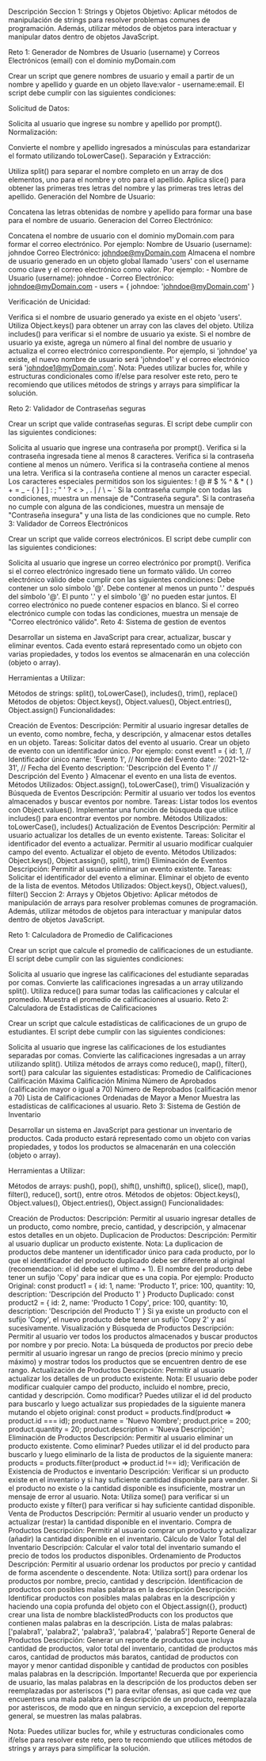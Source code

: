 Descripción
Seccion 1: Strings y Objetos
Objetivo: Aplicar métodos de manipulación de strings para resolver problemas comunes de programación. Además, utilizar métodos de objetos para interactuar y manipular datos dentro de objetos JavaScript.

Reto 1: Generador de Nombres de Usuario (username) y Correos Electrónicos (email) con el dominio myDomain.com

Crear un script que genere nombres de usuario y email a partir de un nombre y apellido y guarde en un objeto llave:valor - username:email. El script debe cumplir con las siguientes condiciones:

Solicitud de Datos:

Solicita al usuario que ingrese su nombre y apellido por prompt().
Normalización:

Convierte el nombre y apellido ingresados a minúsculas para estandarizar el formato utilizando toLowerCase().
Separación y Extracción:

Utiliza split() para separar el nombre completo en un array de dos elementos, uno para el nombre y otro para el apellido.
Aplica slice() para obtener las primeras tres letras del nombre y las primeras tres letras del apellido.
Generación del Nombre de Usuario:

Concatena las letras obtenidas de nombre y apellido para formar una base para el nombre de usuario.
Generacion del Correo Electrónico:

Concatena el nombre de usuario con el dominio myDomain.com para formar el correo electrónico. Por ejemplo:
Nombre de Usuario (username): johndoe
Correo Electrónico: johndoe@myDomain.com
Almacena el nombre de usuario generado en un objeto global llamado 'users' con el username como clave y el correo electrónico como valor. Por ejemplo: - Nombre de Usuario (username): johndoe - Correo Electrónico: johndoe@myDomain.com - users = { johndoe: 'johndoe@myDomain.com' }

Verificación de Unicidad:

Verifica si el nombre de usuario generado ya existe en el objeto 'users'. Utiliza Object.keys() para obtener un array con las claves del objeto. Utiliza includes() para verificar si el nombre de usuario ya existe.
Si el nombre de usuario ya existe, agrega un número al final del nombre de usuario y actualiza el correo electrónico correspondiente. Por ejemplo, si 'johndoe' ya existe, el nuevo nombre de usuario será 'johndoe1' y el correo electrónico será 'johndoe1@myDomain.com'.
Nota: Puedes utilizar bucles for, while y estructuras condicionales como if/else para resolver este reto, pero te recomiendo que utilices métodos de strings y arrays para simplificar la solución.

Reto 2: Validador de Contraseñas seguras

Crear un script que valide contraseñas seguras. El script debe cumplir con las siguientes condiciones:

Solicita al usuario que ingrese una contraseña por prompt().
Verifica si la contraseña ingresada tiene al menos 8 caracteres.
Verifica si la contraseña contiene al menos un número.
Verifica si la contraseña contiene al menos una letra.
Verifica si la contraseña contiene al menos un caracter especial. Los caracteres especiales permitidos son los siguientes: ! @ # $ % ^ & * ( ) + = _ - { } [ ] : ; " ' ? < > , . | / \ ~ `
Si la contraseña cumple con todas las condiciones, muestra un mensaje de "Contraseña segura".
Si la contraseña no cumple con alguna de las condiciones, muestra un mensaje de "Contraseña insegura" y una lista de las condiciones que no cumple.
Reto 3: Validador de Correos Electrónicos

Crear un script que valide correos electrónicos. El script debe cumplir con las siguientes condiciones:

Solicita al usuario que ingrese un correo electrónico por prompt().
Verifica si el correo electrónico ingresado tiene un formato válido. Un correo electrónico válido debe cumplir con las siguientes condiciones:
Debe contener un solo símbolo '@'.
Debe contener al menos un punto '.' después del símbolo '@'.
El punto '.' y el símbolo '@' no pueden estar juntos.
El correo electrónico no puede contener espacios en blanco.
Si el correo electrónico cumple con todas las condiciones, muestra un mensaje de "Correo electrónico válido".
Reto 4: Sistema de gestion de eventos

Desarrollar un sistema en JavaScript para crear, actualizar, buscar y eliminar eventos. Cada evento estará representado como un objeto con varias propiedades, y todos los eventos se almacenarán en una colección (objeto o array).

Herramientas a Utilizar:

Métodos de strings: split(), toLowerCase(), includes(), trim(), replace()
Métodos de objetos: Object.keys(), Object.values(), Object.entries(), Object.assign()
Funcionalidades:

Creación de Eventos:
Descripción: Permitir al usuario ingresar detalles de un evento, como nombre, fecha, y descripción, y almacenar estos detalles en un objeto.
Tareas:
Solicitar datos del evento al usuario.
Crear un objeto de evento con un identificador único. Por ejemplo:
const event1 = {
    id: 1, // Identificador único
    name: 'Evento 1', // Nombre del Evento
    date: '2021-12-31', // Fecha del Evento
    description: 'Descripción del Evento 1' // Descripción del Evento
}
Almacenar el evento en una lista de eventos.
Métodos Utilizados: Object.assign(), toLowerCase(), trim()
Visualización y Búsqueda de Eventos
Descripción: Permitir al usuario ver todos los eventos almacenados y buscar eventos por nombre.
Tareas:
Listar todos los eventos con Object.values().
Implementar una función de búsqueda que utilice includes() para encontrar eventos por nombre.
Métodos Utilizados: toLowerCase(), includes()
Actualización de Eventos
Descripción: Permitir al usuario actualizar los detalles de un evento existente.
Tareas:
Solicitar el identificador del evento a actualizar.
Permitir al usuario modificar cualquier campo del evento.
Actualizar el objeto de evento.
Métodos Utilizados: Object.keys(), Object.assign(), split(), trim()
Eliminación de Eventos
Descripción: Permitir al usuario eliminar un evento existente.
Tareas:
Solicitar el identificador del evento a eliminar.
Eliminar el objeto de evento de la lista de eventos.
Métodos Utilizados: Object.keys(), Object.values(), filter()
Seccion 2: Arrays y Objetos
Objetivo: Aplicar métodos de manipulación de arrays para resolver problemas comunes de programación. Además, utilizar métodos de objetos para interactuar y manipular datos dentro de objetos JavaScript.

Reto 1: Calculadora de Promedio de Calificaciones

Crear un script que calcule el promedio de calificaciones de un estudiante. El script debe cumplir con las siguientes condiciones:

Solicita al usuario que ingrese las calificaciones del estudiante separadas por comas.
Convierte las calificaciones ingresadas a un array utilizando split().
Utiliza reduce() para sumar todas las calificaciones y calcular el promedio.
Muestra el promedio de calificaciones al usuario.
Reto 2: Calculadora de Estadísticas de Calificaciones

Crear un script que calcule estadísticas de calificaciones de un grupo de estudiantes. El script debe cumplir con las siguientes condiciones:

Solicita al usuario que ingrese las calificaciones de los estudiantes separadas por comas.
Convierte las calificaciones ingresadas a un array utilizando split().
Utiliza métodos de arrays como reduce(), map(), filter(), sort() para calcular las siguientes estadísticas:
Promedio de Calificaciones
Calificación Máxima
Calificación Mínima
Número de Aprobados (calificación mayor o igual a 70)
Número de Reprobados (calificación menor a 70)
Lista de Calificaciones Ordenadas de Mayor a Menor
Muestra las estadísticas de calificaciones al usuario.
Reto 3: Sistema de Gestión de Inventario

Desarrollar un sistema en JavaScript para gestionar un inventario de productos. Cada producto estará representado como un objeto con varias propiedades, y todos los productos se almacenarán en una colección (objeto o array).

Herramientas a Utilizar:

Métodos de arrays: push(), pop(), shift(), unshift(), splice(), slice(), map(), filter(), reduce(), sort(), entre otros.
Métodos de objetos: Object.keys(), Object.values(), Object.entries(), Object.assign()
Funcionalidades:

Creación de Productos:
Descripción: Permitir al usuario ingresar detalles de un producto, como nombre, precio, cantidad, y descripción, y almacenar estos detalles en un objeto.
Duplicacion de Productos:
Descripción: Permitir al usuario duplicar un producto existente.
Nota: La duplicacion de productos debe mantener un identificador único para cada producto, por lo que el identificador del producto duplicado debe ser diferente al original (recomendacion: el id debe ser el ultimo + 1). El nombre del producto debe tener un sufijo 'Copy' para indicar que es una copia. Por ejemplo:
Producto Original:
const product1 = {
    id: 1,
    name: 'Producto 1',
    price: 100,
    quantity: 10,
    description: 'Descripción del Producto 1'
}
Producto Duplicado:
const product2 = {
    id: 2,
    name: 'Producto 1 Copy',
    price: 100,
    quantity: 10,
    description: 'Descripción del Producto 1'
}
Si ya existe un producto con el sufijo 'Copy', el nuevo producto debe tener un sufijo 'Copy 2' y así sucesivamente.
Visualización y Búsqueda de Productos
Descripción: Permitir al usuario ver todos los productos almacenados y buscar productos por nombre y por precio.
Nota: La búsqueda de productos por precio debe permitir al usuario ingresar un rango de precios (precio mínimo y precio máximo) y mostrar todos los productos que se encuentren dentro de ese rango.
Actualización de Productos
Descripción: Permitir al usuario actualizar los detalles de un producto existente.
Nota: El usuario debe poder modificar cualquier campo del producto, incluido el nombre, precio, cantidad y descripción. Como modificar? Puedes utilizar el id del producto para buscarlo y luego actualizar sus propiedades de la siguiente manera mutando el objeto original:
const product = products.find(product => product.id === id);
product.name = 'Nuevo Nombre';
product.price = 200;
product.quantity = 20;
product.description = 'Nueva Descripción';
Eliminación de Productos
Descripción: Permitir al usuario eliminar un producto existente. Como eliminar? Puedes utilizar el id del producto para buscarlo y luego eliminarlo de la lista de productos de la siguiente manera:
products = products.filter(product => product.id !== id);
Verificación de Existencia de Productos e inventario
Descripción: Verificar si un producto existe en el inventario y si hay suficiente cantidad disponible para vender. Si el producto no existe o la cantidad disponible es insuficiente, mostrar un mensaje de error al usuario.
Nota: Utiliza some() para verificar si un producto existe y filter() para verificar si hay suficiente cantidad disponible.
Venta de Productos
Descripción: Permitir al usuario vender un producto y actualizar (restar) la cantidad disponible en el inventario.
Compra de Productos
Descripción: Permitir al usuario comprar un producto y actualizar (añadir) la cantidad disponible en el inventario.
Cálculo de Valor Total del Inventario
Descripción: Calcular el valor total del inventario sumando el precio de todos los productos disponibles.
Ordenamiento de Productos
Descripción: Permitir al usuario ordenar los productos por precio y cantidad de forma ascendente o descendente.
Nota: Utiliza sort() para ordenar los productos por nombre, precio, cantidad y descripción.
Identificacion de productos con posibles malas palabras en la descripción
Descripción: Identificar productos con posibles malas palabras en la descripción y haciendo una copia profunda del objeto con el Object.assign({}, product) crear una lista de nombre blacklistedProducts con los productos que contienen malas palabras en la descripción.
Lista de malas palabras: ['palabra1', 'palabra2', 'palabra3', 'palabra4', 'palabra5']
Reporte General de Productos
Descripción: Generar un reporte de productos que incluya cantidad de productos, valor total del inventario, cantidad de productos más caros, cantidad de productos más baratos, cantidad de productos con mayor y menor cantidad disponible y cantidad de productos con posibles malas palabras en la descripción.
Importante! Recuerda que por experiencia de usuario, las malas palabras en la descripción de los productos deben ser reemplazadas por asteriscos (*) para evitar ofensas, asi que cada vez que encuentres una mala palabra en la descripción de un producto, reemplazala por asteriscos, de modo que en ningun servicio, a excepcion del reporte general, se muestren las malas palabras.

Nota: Puedes utilizar bucles for, while y estructuras condicionales como if/else para resolver este reto, pero te recomiendo que utilices métodos de strings y arrays para simplificar la solución.